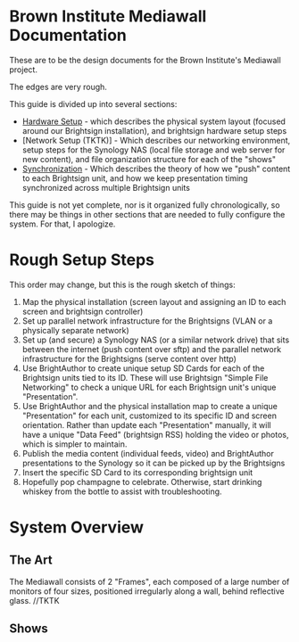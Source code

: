 Brown Institute Mediawall Documentation
========================================
These are to be the design documents for the Brown Institute's Mediawall project.

The edges are very rough.

This guide is divided up into several sections:
* [Hardware Setup](hardware-setup.md) - which describes the physical system layout (focused around our Brightsign installation), and brightsign hardware setup steps
* [Network Setup (TKTK)] - Which describes our networking environment, setup steps for the Synology NAS (local file storage and web server for new content), and file organization structure for each of the "shows"
* [Synchronization](synchronization.md) - Which describes the theory of how we "push" content to each Brightsign unit, and how we keep presentation timing synchronized across multiple Brightsign units

This guide is not yet complete, nor is it organized fully chronologically, so there may be things in other sections that are needed to fully configure the system. For that, I apologize.


# Rough Setup Steps
This order may change, but this is the rough sketch of things:

1. Map the physical installation (screen layout and assigning an ID to each screen and brightsign controller)
2. Set up parallel network infrastructure for the Brightsigns (VLAN or a physically separate network)
3. Set up (and secure) a Synology NAS (or a similar network drive) that sits between the internet (push content over sftp) and the parallel network infrastructure for the Brightsigns (serve content over http)
4. Use BrightAuthor to create unique setup SD Cards for each of the Brightsign units tied to its ID. These will use Brightsign "Simple File Networking" to check a unique URL for each Brightsign unit's unique "Presentation".
5. Use BrightAuthor and the physical installation map to create a unique "Presentation" for each unit, customized to its specific ID and screen orientation. Rather than update each "Presentation" manually, it will have a unique "Data Feed" (brightsign RSS) holding the video or photos, which is simpler to maintain.
6. Publish the media content (individual feeds, video) and BrightAuthor presentations to the Synology so it can be picked up by the Brightsigns
7. Insert the specific SD Card to its corresponding brightsign unit
8. Hopefully pop champagne to celebrate. Otherwise, start drinking whiskey from the bottle to assist with troubleshooting.

# System Overview
## The Art
The Mediawall consists of 2 "Frames", each composed of a large number of monitors of four sizes, positioned irregularly along a wall, behind reflective glass. //TKTK

## Shows
